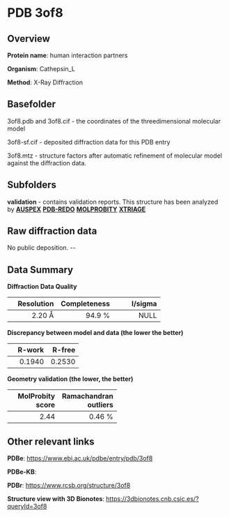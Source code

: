 # PDB 3of8

## Overview

**Protein name**: human interaction partners

**Organism**: Cathepsin_L

**Method**: X-Ray Diffraction



## Basefolder

3of8.pdb and 3of8.cif - the coordinates of the threedimensional molecular model

3of8-sf.cif - deposited diffraction data for this PDB entry

3of8.mtz - structure factors after automatic refinement of molecular model against the diffraction data.

## Subfolders





**validation** - contains validation reports. This structure has been analyzed by [**AUSPEX**](https://github.com/thorn-lab/coronavirus_structural_task_force/tree/master/pdb/human_interaction_partners/Cathepsin_L/3of8/validation/auspex) [**PDB-REDO**](https://github.com/thorn-lab/coronavirus_structural_task_force/tree/master/pdb/human_interaction_partners/Cathepsin_L/3of8/validation/pdb-redo) [**MOLPROBITY**](https://github.com/thorn-lab/coronavirus_structural_task_force/tree/master/pdb/human_interaction_partners/Cathepsin_L/3of8/validation/molprobity) [**XTRIAGE**](https://github.com/thorn-lab/coronavirus_structural_task_force/blob/master/pdb/human_interaction_partners/Cathepsin_L/3of8/validation/Xtriage_output.log)  



## Raw diffraction data

No public deposition. --<br> 

## Data Summary
**Diffraction Data Quality**

|   | Resolution | Completeness| I/sigma |
|---|-------------:|----------------:|--------------:|
|   |2.20 Å|94.9  %|<img width=50/>NULL |

**Discrepancy between model and data (the lower the better)**

|   | **R-work**| **R-free**   
|---|-------------:|----------------:|           
||  0.1940|  0.2530|

**Geometry validation (the lower, the better)**

|   |**MolProbity<br>score**| **Ramachandran<br>outliers** 
|---|-------------:|----------------:|
||  2.44|  0.46 %|

 

 



## Other relevant links 
**PDBe**:  https://www.ebi.ac.uk/pdbe/entry/pdb/3of8

**PDBe-KB**:  
 
**PDBr**: https://www.rcsb.org/structure/3of8 

**Structure view with 3D Bionotes**: https://3dbionotes.cnb.csic.es/?queryId=3of8

